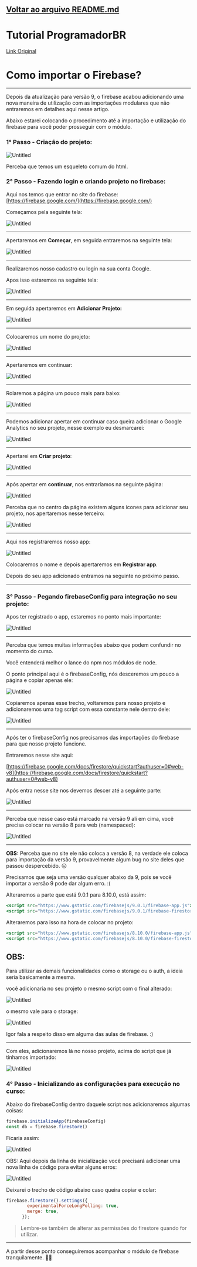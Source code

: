 ## [Voltar ao arquivo README.md](README.md)

# Tutorial ProgramadorBR

[Link Original](https://firebase.google.com)

# Como importar o Firebase?

---

Depois da atualização para versão 9, o firebase acabou adicionando uma nova maneira de utilização com as importações modulares que não entraremos em detalhes aqui nesse artigo.

Abaixo estarei colocando o procedimento até a importação e utilização do firebase para você poder prosseguir com o módulo.

### 1° Passo - Criação do projeto:

![Untitled](./images/tutoProgramadorBR/Untitled.png)

Perceba que temos um esqueleto comum do html.

### 2° Passo - Fazendo login e criando projeto no firebase:

Aqui nos temos que entrar no site do firebase: [https://firebase.google.com/](https://firebase.google.com/)

Começamos pela seguinte tela:

![Untitled](./images/tutoProgramadorBR/Untitled%20(1).png)

---

Apertaremos em **Começar**, em seguida entraremos na seguinte tela:

![Untitled](./images/tutoProgramadorBR/Untitled%20(2).png)

---

Realizaremos nosso cadastro ou login na sua conta Google.

Apos isso estaremos na seguinte tela:

![Untitled](./images/tutoProgramadorBR/Untitled%20(3).png)

---

Em seguida apertaremos em **Adicionar Projeto:**

![Untitled](./images/tutoProgramadorBR/Untitled%20(4).png)

---

Colocaremos um nome do projeto:

![Untitled](./images/tutoProgramadorBR/Untitled%20(5).png)

---

Apertaremos em continuar:

![Untitled](./images/tutoProgramadorBR/Untitled%20(6).png)

---

Rolaremos a página um pouco mais para baixo:

![Untitled](./images/tutoProgramadorBR/Untitled%20(7).png)

---

Podemos adicionar apertar em continuar caso queira adicionar o Google Analytics no seu projeto, nesse exemplo eu desmarcarei:

![Untitled](./images/tutoProgramadorBR/Untitled%20(8).png)

---

Apertarei em **Criar projeto**:

![Untitled](./images/tutoProgramadorBR/Untitled%20(9).png)

---

Após apertar em **continuar**, nos entraríamos na seguinte página:

![Untitled](./images/tutoProgramadorBR/Untitled%20(10).png)

Perceba que no centro da página existem alguns ícones para adicionar seu projeto, nos apertaremos nesse terceiro:

![Untitled](./images/tutoProgramadorBR/Untitled%20(11).png)

---

Aqui nos registraremos nosso app:

![Untitled](./images/tutoProgramadorBR/Untitled%20(12).png)

Colocaremos o nome e depois apertaremos em **Registrar app**.

Depois do seu app adicionado entramos na seguinte no próximo passo.

---

### 3° Passo - Pegando firebaseConfig para integração no seu projeto:

 

Apos ter registrado o app, estaremos no ponto mais importante:

![Untitled](./images/tutoProgramadorBR/Untitled%20(13).png)

---

Perceba que temos muitas informações abaixo que podem confundir no momento do curso.

Você entenderá melhor o lance do npm nos módulos de node. 

O ponto principal aqui é o firebaseConfig, nós desceremos um pouco a página e copiar apenas ele:

![Untitled](./images/tutoProgramadorBR/Untitled%20(14).png)

Copiaremos apenas esse trecho, voltaremos para nosso projeto e adicionaremos uma tag script com essa constante nele dentro dele:

![Untitled](./images/tutoProgramadorBR/Untitled%20(15).png)

---

Após ter o firebaseConfig nos precisamos das importações do firebase para que nosso projeto funcione.

Entraremos nesse site aqui:

[https://firebase.google.com/docs/firestore/quickstart?authuser=0#web-v8](https://firebase.google.com/docs/firestore/quickstart?authuser=0#web-v8)

Após entra nesse site nos devemos descer até a seguinte parte:

![Untitled](./images/tutoProgramadorBR/Untitled%20(16).png)

---

Perceba que nesse caso está marcado na versão 9 ali em cima, você precisa colocar na versão 8 para web (namespaced):

![Untitled](./images/tutoProgramadorBR/Untitled%20(17).png)

---

**OBS:** Perceba que no site ele não coloca a versão 8, na verdade ele coloca para importação da versão 9, provavelmente algum bug no site deles que passou despercebido. ☹️

Precisamos que seja uma versão qualquer abaixo da 9, pois se você importar a versão 9 pode dar algum erro. :(

Alteraremos a parte que está 9.0.1 para 8.10.0, está assim:

```jsx
<script src="https://www.gstatic.com/firebasejs/9.0.1/firebase-app.js"></script>
<script src="https://www.gstatic.com/firebasejs/9.0.1/firebase-firestore.js"></script>
```

Alteraremos para isso na hora de colocar no projeto:

```jsx
<script src="https://www.gstatic.com/firebasejs/8.10.0/firebase-app.js"></script>
<script src="https://www.gstatic.com/firebasejs/8.10.0/firebase-firestore.js"></script>
```

## OBS:

Para utilizar as demais funcionalidades como o storage ou o auth, a ideia seria basicamente a mesma.

você adicionaria no seu projeto o mesmo script com o final alterado:

![Untitled](./images/tutoProgramadorBR/Untitled%20(18).png)

o mesmo vale para o storage:

![Untitled](./images/tutoProgramadorBR/Untitled%20(19).png)

Igor fala a respeito disso em alguma das aulas de firebase. :)

---

Com eles, adicionaremos lá no nosso projeto, acima do script que já tínhamos importado:

![Untitled](./images/tutoProgramadorBR/Untitled%20(20).png)

### 4° Passo - Inicializando as configurações para execução no curso:

Abaixo do firebaseConfig dentro daquele script nos adicionaremos algumas coisas:

```jsx
firebase.initializeApp(firebaseConfig)
const db = firebase.firestore()
```

Ficaria assim:

![Untitled](./images/tutoProgramadorBR/Untitled%20(21).png)

OBS: Aqui depois da linha de inicialização você precisará adicionar uma nova linha de código para evitar alguns erros:

![Untitled](./images/tutoProgramadorBR/Untitled%20(22).png)

Deixarei o trecho de código abaixo caso queira copiar e colar:

```jsx
firebase.firestore().settings({
        experimentalForceLongPolling: true,
        merge: true,
      });
```

> Lembre-se também de alterar as permissões do firestore quando for utilizar.
> 

---

A partir desse ponto conseguiremos acompanhar o módulo de firebase tranquilamente. 🙂😎
